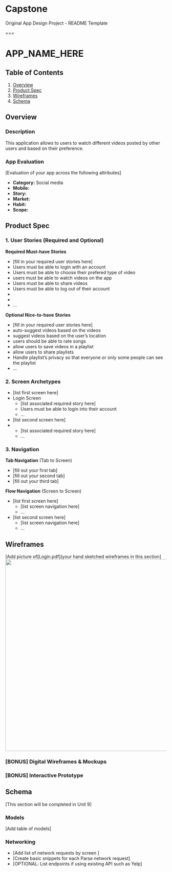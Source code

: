 # Capstone
Original App Design Project - README Template

===

# APP_NAME_HERE



## Table of Contents
1. [Overview](#Overview)
1. [Product Spec](#Product-Spec)
1. [Wireframes](#Wireframes)
2. [Schema](#Schema)

## Overview
### Description
This application allows to  users to watch different videos posted by other users and based on their preference. 
### App Evaluation
[Evaluation of your app across the following attributes]
- **Category:** Social media
- **Mobile:** 
- **Story:** 
- **Market:** 
- **Habit:**
- **Scope:**

## Product Spec

### 1. User Stories (Required and Optional)

**Required Must-have Stories**

* [fill in your required user stories here]
* Users must be able to login with an account
* Users must be able to choose their prefered type of video
* users must be able to watch videos on the app
* Users must be able to share videos
* Users must be able to log out of their account
* 
* 
* ...

**Optional Nice-to-have Stories**

* [fill in your required user stories here]
* auto-suggest videos based on the videos 
* suggest videos based on the user’s location
* users should be able to rate songs
* allow users to save videos in a playlist
* allow users to share playlists
* Handle playlist’s privacy so that everyone or only some people can see the playlist
* ...

### 2. Screen Archetypes

* [list first screen here]
* Login Screen
   * [list associated required story here]
   * Users must be able to login into their account
   * ...
* [list second screen here]
* 
   * [list associated required story here]
   * ...

### 3. Navigation

**Tab Navigation** (Tab to Screen)

* [fill out your first tab]
* [fill out your second tab]
* [fill out your third tab]

**Flow Navigation** (Screen to Screen)

* [list first screen here]
   * [list screen navigation here]
   * ...
* [list second screen here]
   * [list screen navigation here]
   * ...

## Wireframes
[Add picture of[Login.pdf](your hand sketched wireframes in this section]
<img src= "![Login](https://user-images.githubusercontent.com/104809511/173904017-6dbe2dc1-96cd-4c2a-acfb-5fbc5e3f03b6.png)"
 width=600>

### [BONUS] Digital Wireframes & Mockups

### [BONUS] Interactive Prototype

## Schema 
[This section will be completed in Unit 9]
### Models
[Add table of models]
### Networking
- [Add list of network requests by screen ]
- [Create basic snippets for each Parse network request]
- [OPTIONAL: List endpoints if using existing API such as Yelp]

